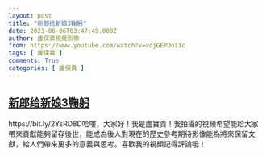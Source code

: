 ```yaml
---
layout: post
title: "新郎给新娘3鞠躬"
date: 2023-06-06T03:47:49.000Z
author: 盧保貴視覺影像
from: https://www.youtube.com/watch?v=vdjGEPUo11c
tags: [ 盧保貴 ]
comments: True
categories: [ 盧保貴 ]
---
```

<!--1686023269000-->
[新郎给新娘3鞠躬](https://www.youtube.com/watch?v=vdjGEPUo11c)
------

<div>
https://bit.ly/2YsRD8D哈嘍，大家好！我是盧寶貴！我拍攝的視頻希望能給大家帶來貢獻能夠留存後世，能成為後人對現在的歷史參考期待影像能為將來保留文獻，給人們帶來更多的意義與思考。喜歡我的視頻記得評論哦！
</div>

